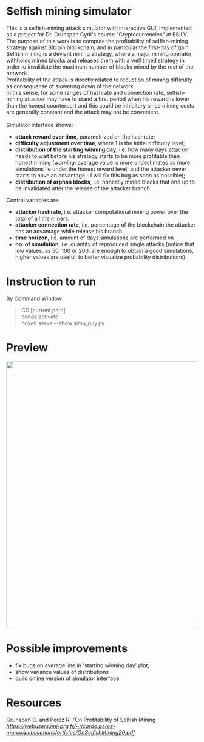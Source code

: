 # Selfish mining simulator
This is a selfish-mining attack simulator with interactive GUI, implemented as a project for Dr. Grunspan Cyril's course "Cryptocurrencies" at ESILV. \
The purpose of this work is to compute the profitability of selfish-mining strategy against Bitcoin blockchain, and in particular the first-day of gain. \
Selfish mining is a deviant mining strategy, where a major mining operator withholds mined blocks and releases them with a well timed strategy in order to invalidate the maximum number of blocks mined by the rest of the network. \
Profitability of the attack is directly related to reduction of mining difficulty as consequense of slowering down of the network. \
In this sense, for some ranges of hashrate and connection rate, selfish-mining attacker may have to stand a first period when his reward is lower than the honest counterpart and this could be inhibitory since mining costs are generally constant and the attack may not be convenient. \
\
Simulator interface shows:
- **attack reward over time**, parametrized on the hashrate;
- **difficulty adjustment over time**, where 1 is the initial difficulty level;
- **distribution of the starting winning day**, i.e. how many days attacker needs to wait before his strategy starts to be more profitable than honest mining (*warning:* average value is more undestimated as more simulations lie under the honest reward level, and the attacker never starts to have an advantage - I will fix this bug as soon as possible);
- **distribution of orphan blocks**, i.e. honestly mined blocks that end up to be invalidated after the release of the attacker branch. 

Control variables are:
- **attacker hashrate**, i.e. attacker computational mining power over the total of all the miners;
- **attacker connection rate**, i.e. percentage of the blockchain the attacker has an advantage while release his branch
- **time horizon**, i.e. amount of days simulations are performed on
- **no. of simulation**, i.e. quantity of reproduced single attacks (notice that low values, as 50, 100 or 200, are enough to obtain a good simulations, higher values are usefull to better visualize probability distributions).


# Instruction to run
By Command Window:
> CD [current path] \
> conda activate \
> bokeh serve --show simu_guy.py

# Preview
<img src="https://i.ibb.co/L1C8QTQ/prev.png" width="700">

# Possible improvements
- fix bugs on average line in 'starting winning day' plot;
- show variance values of distributions
- build online version of simulator interface

# Resources
Grunspan C. and Perez R. "On Profitability of Selfish Mining \
*https://webusers.imj-prg.fr/~ricardo.perez-marco/publications/articles/OnSelfishMining20.pdf*
